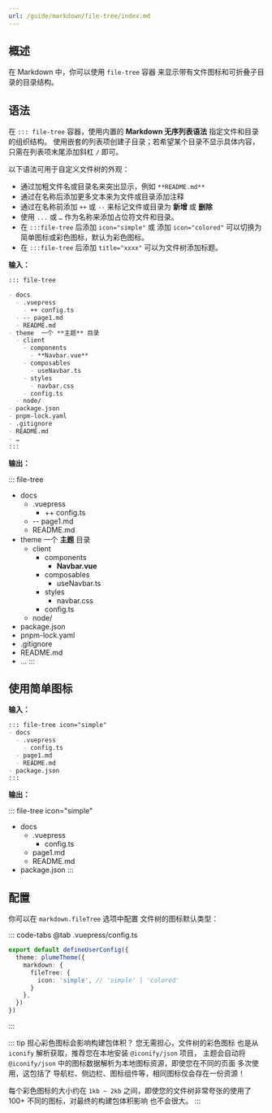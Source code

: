 ```yaml
---
url: /guide/markdown/file-tree/index.md
---
```

## 概述

在 Markdown 中，你可以使用 `file-tree` 容器 来显示带有文件图标和可折叠子目录的目录结构。

## 语法

在 `::: file-tree` 容器，使用内置的 **Markdown 无序列表语法** 指定文件和目录的组织结构。
使用嵌套的列表项创建子目录；若希望某个目录不显示具体内容，只需在列表项末尾添加斜杠 `/` 即可。

以下语法可用于自定义文件树的外观：

* 通过加粗文件名或目录名来突出显示，例如 `**README.md**`
* 通过在名称后添加更多文本来为文件或目录添加注释
* 通过在名称前添加 `++` 或 `--` 来标记文件或目录为 **新增** 或 **删除**
* 使用 `...` 或 `…` 作为名称来添加占位符文件和目录。
* 在 `:::file-tree` 后添加 `icon="simple"` 或 添加 `icon="colored"` 可以切换为简单图标或彩色图标，默认为彩色图标。
* 在 `:::file-tree` 后添加 `title="xxxx"` 可以为文件树添加标题。

**输入：**

```md /++/ /--/
::: file-tree

- docs
  - .vuepress
    - ++ config.ts
  - -- page1.md
  - README.md
- theme  一个 **主题** 目录
  - client
    - components
      - **Navbar.vue**
    - composables
      - useNavbar.ts
    - styles
      - navbar.css
    - config.ts
  - node/
- package.json
- pnpm-lock.yaml
- .gitignore
- README.md
- …
:::
```

**输出：**

::: file-tree

* docs
  * .vuepress
    * ++ config.ts
  * \-- page1.md
  * README.md
* theme  一个 **主题** 目录
  * client
    * components
      * **Navbar.vue**
    * composables
      * useNavbar.ts
    * styles
      * navbar.css
    * config.ts
  * node/
* package.json
* pnpm-lock.yaml
* .gitignore
* README.md
* …
  :::

## 使用简单图标

**输入：**

```md
::: file-tree icon="simple"
- docs
  - .vuepress
    - config.ts
  - page1.md
  - README.md
- package.json
:::
```

**输出：**

::: file-tree icon="simple"

* docs
  * .vuepress
    * config.ts
  * page1.md
  * README.md
* package.json
  :::

## 配置

你可以在 `markdown.fileTree` 选项中配置 文件树的图标默认类型：

::: code-tabs
@tab .vuepress/config.ts

```ts
export default defineUserConfig({
  theme: plumeTheme({
    markdown: {
      fileTree: {
        icon: 'simple', // 'simple' | 'colored'
      }
    },
  })
})
```

:::

::: tip 担心彩色图标会影响构建包体积？
您无需担心，文件树的彩色图标 也是从 `iconify` 解析获取，推荐您在本地安装 `@iconify/json` 项目，
主题会自动将 `@iconify/json` 中的图标数据解析为本地图标资源，即使您在不同的页面
多次使用，这包括了 导航栏、侧边栏、图标组件等，相同图标仅会存在一份资源！

每个彩色图标的大小约在 `1kb ~ 2kb` 之间，即使您的文件树非常夸张的使用了 100+ 不同的图标，对最终的构建包体积影响
也不会很大。
:::
